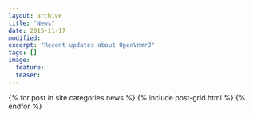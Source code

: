```yaml
---
layout: archive
title: "News"
date: 2015-11-17
modified:
excerpt: "Recent updates about OpenVnmrJ"
tags: []
image:
  feature:
  teaser:
---
```


<div class="tiles">
{% for post in site.categories.news %}
  {% include post-grid.html %}
{% endfor %}
</div><!-- /.tiles -->
